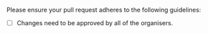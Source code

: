 Please ensure your pull request adheres to the following guidelines:

- [ ] Changes need to be approved by all of the organisers.
